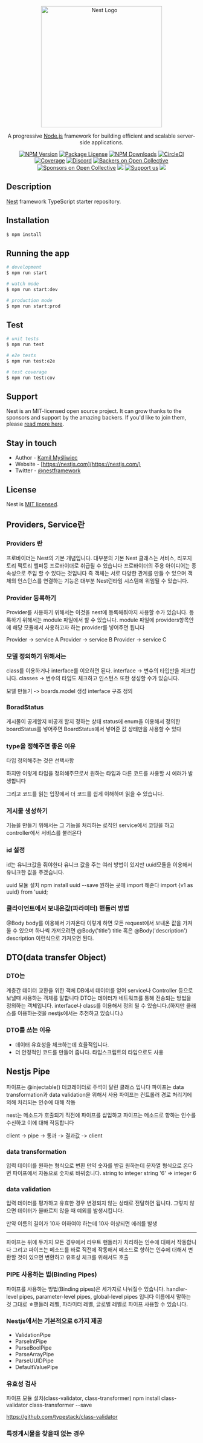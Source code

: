 <p align="center">
  <a href="http://nestjs.com/" target="blank"><img src="https://nestjs.com/img/logo_text.svg" width="320" alt="Nest Logo" /></a>
</p>

[circleci-image]: https://img.shields.io/circleci/build/github/nestjs/nest/master?token=abc123def456
[circleci-url]: https://circleci.com/gh/nestjs/nest

  <p align="center">A progressive <a href="http://nodejs.org" target="_blank">Node.js</a> framework for building efficient and scalable server-side applications.</p>
    <p align="center">
<a href="https://www.npmjs.com/~nestjscore" target="_blank"><img src="https://img.shields.io/npm/v/@nestjs/core.svg" alt="NPM Version" /></a>
<a href="https://www.npmjs.com/~nestjscore" target="_blank"><img src="https://img.shields.io/npm/l/@nestjs/core.svg" alt="Package License" /></a>
<a href="https://www.npmjs.com/~nestjscore" target="_blank"><img src="https://img.shields.io/npm/dm/@nestjs/common.svg" alt="NPM Downloads" /></a>
<a href="https://circleci.com/gh/nestjs/nest" target="_blank"><img src="https://img.shields.io/circleci/build/github/nestjs/nest/master" alt="CircleCI" /></a>
<a href="https://coveralls.io/github/nestjs/nest?branch=master" target="_blank"><img src="https://coveralls.io/repos/github/nestjs/nest/badge.svg?branch=master#9" alt="Coverage" /></a>
<a href="https://discord.gg/G7Qnnhy" target="_blank"><img src="https://img.shields.io/badge/discord-online-brightgreen.svg" alt="Discord"/></a>
<a href="https://opencollective.com/nest#backer" target="_blank"><img src="https://opencollective.com/nest/backers/badge.svg" alt="Backers on Open Collective" /></a>
<a href="https://opencollective.com/nest#sponsor" target="_blank"><img src="https://opencollective.com/nest/sponsors/badge.svg" alt="Sponsors on Open Collective" /></a>
  <a href="https://paypal.me/kamilmysliwiec" target="_blank"><img src="https://img.shields.io/badge/Donate-PayPal-ff3f59.svg"/></a>
    <a href="https://opencollective.com/nest#sponsor"  target="_blank"><img src="https://img.shields.io/badge/Support%20us-Open%20Collective-41B883.svg" alt="Support us"></a>
  <a href="https://twitter.com/nestframework" target="_blank"><img src="https://img.shields.io/twitter/follow/nestframework.svg?style=social&label=Follow"></a>
</p>
  <!--[![Backers on Open Collective](https://opencollective.com/nest/backers/badge.svg)](https://opencollective.com/nest#backer)
  [![Sponsors on Open Collective](https://opencollective.com/nest/sponsors/badge.svg)](https://opencollective.com/nest#sponsor)-->

## Description

[Nest](https://github.com/nestjs/nest) framework TypeScript starter repository.

## Installation

```bash
$ npm install
```

## Running the app

```bash
# development
$ npm run start

# watch mode
$ npm run start:dev

# production mode
$ npm run start:prod
```

## Test

```bash
# unit tests
$ npm run test

# e2e tests
$ npm run test:e2e

# test coverage
$ npm run test:cov
```

## Support

Nest is an MIT-licensed open source project. It can grow thanks to the sponsors and support by the amazing backers. If you'd like to join them, please [read more here](https://docs.nestjs.com/support).

## Stay in touch

- Author - [Kamil Myśliwiec](https://kamilmysliwiec.com)
- Website - [https://nestjs.com](https://nestjs.com/)
- Twitter - [@nestframework](https://twitter.com/nestframework)

## License

Nest is [MIT licensed](LICENSE).

## Providers, Service란

### Providers 란

프로바이더는 Nest의 기본 개념입니다. 대부분의 기본 Nest 클래스는 서비스, 리포지토리 팩토리 헬퍼등 프로바이더로 취급될 수 있습니다
프로바이더의 주용 아이디어는 종속성으로 주입 할 수 있다는 것입니다 즉 객체는 서로 다양한 관계를 만들 수 있으며 객체의 인스턴스를 연결하는 기능은 대부분 Nest런타임 시스템에 위임될 수 있습니다.

### Provider 등록하기

Provider를 사용하기 위해서는 이것을 nest에 등록해줘야지 사용할 수가 있습니다.
등록하기 위해서는 module 파일에서 할 수 있습니다. module 파일에 providers항목안에 해당 모듈에서 사용하고자 하는 provider를 넣어주면 됩니다

Provider -> service A
Provider -> service B
Provider -> service C

### 모델 정의하기 위해서는

class를 이용하거나 interface를 이요하면 된다.
interface -> 변수의 타입만을 체크합니다.
classes -> 변수의 타입도 체크하고 인스턴스 또한 생성할 수가 있습니다.

모델 만들기 -> boards.model 생성 interface 구조 정의

### BoradStatus

게시물이 공게할지 비공개 할지 정하는 상태
status에 <span>enum<span>을 이용해서 정의한 boardStatus를 넣어주면 BoardStatus에서 넣어준 값 상태만을 사용할 수 있다

### type을 정해주면 좋은 이유

타입 정의해주는 것은 선택사항

하지만 이렇게 타입을 정의해주므로서 원하는 타입과 다른 코드를 사용할 시 에러가 발생합니다

그리고 코드를 읽는 입장에서 더 코드를 쉽게 이해하며 읽을 수 있습니다.

### 게시물 생성하기

기능을 만들기 위해서는 그 기능을 처리하는 로직인 service에서 코딩을 하고 controller에서 서비스를 불러온다

### id 설정

id는 유니크값을 줘야한다 유니크 값을 주는 여러 방법이 있지만 uuid모듈을 이용해서 유니크한 값을 주겠습니다.

uuid 모듈 설치 npm install uuid --save
원하는 곳에 import 해준다
import {v1 as uuid} from 'uuid;

### 클라이언트에서 보내온값(파라미터) 핸들러 방법

@Body body를 이용해서 가져온다
이렇게 하면 모든 request에서 보내온 값을 가져올 수 있으며 하나씩 가져오려면 @Body('title') title 혹은 @Body('description') description 이런식으로 가져오면 된다.

## DTO(data transfer Object)

### DTO는

계층간 데이터 교환을 위한 객체
DB에서 데이터를 얻어 service나 Controller 등으로 보낼때 사용하는 객체를 말합니다
DTO는 데이터가 네트워크를 통해 전송되는 방법을 정의하는 객체입니다.
interface나 class를 이용해서 정의 될 수 있습니다.(하지만 클래스를 이용하는것을 nestjs에서는 추천하고 있습니다.)

### DTO를 쓰는 이유

- 데이터 유효성을 체크하는데 효율적입니다.
- 더 안정적인 코드를 만들어 줍니다. 타입스크립트의 타입으로도 사용

## Nestjs Pipe

파이프는 @injectable() 데코레이터로 주석이 달린 클래스 입니다
파이프는 data transformation과 data validation을 위해서 사용
파이프는 컨트롤러 경로 처리기에 의해 처리되는 인수에 대해 작동

nest는 메소드가 호출되기 직전에 파이프를 삽입하고 파이프는 메소드로 향하는 인수를 수신하고 이에 대해 작동합니다

client -> pipe -> 통과 -> 결과값 -> client

### data transformation

입력 데이터를 원하는 형식으로 변환
만약 숫자를 받길 원하는데 문자열 형식으로 온다면 파이프에서 자동으로 숫자로 바꿔줍니다.
string to integer
string '6' => integer 6

### data validation

입력 데이터를 평가하고 유효한 경우 변경되지 않는 상태로 전달하면 됩니다. 그렇지 않으면 데이터가 올바르지 않을 때 예외를 발생시킵니다.

만약 이름의 길이가 10자 이하여야 하는데 10자 이상되면 에러를 발생

---

파이프는 위에 두가지 모든 경우에서
라우트 핸들러가 처리하는 인수에 대해서 작동합니다
그리고 파이프는 메소드를 바로 직전에 작동해서 메소드로 향하는 인수에 대해서 변환할 것이 있으면 변환하고 유효성 체크를 위해서도 호출

### PIPE 사용하는 법(Binding Pipes)

파이프를 사용하는 방법(Binding pipes)은 세가지로 나눠질수 있습니다.
handler-level pipes, parameter-level pipes, global-level pipes 입니다
이름에서 말하는 것 그대로 ㅎ핸들러 레벨, 파라미터 레벨, 글로벌 레벨로 파이프 사용할 수 있습니다.

### Nestjs에서는 기본적으로 6가지 제공

- ValidationPipe
- ParseIntPipe
- ParseBoolPipe
- ParseArrayPipe
- ParseUUIDPipe
- DefaultValuePipe

### 유효성 검사

파이프 모듈 설치(class-validator, class-transformer)
npm install class-validator class-transformer --save

https://github.com/typestack/class-validator

### 특정게시물을 찾을때 없는 경우
